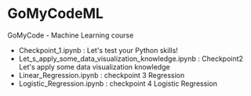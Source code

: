 # GoMyCodeML
GoMyCode - Machine Learning course

- Checkpoint_1.ipynb : Let's test your Python skills!
- Let_s_apply_some_data_visualization_knowledge.ipynb : Checkpoint2 Let's apply some data visualization knowledge
- Linear_Regression.ipynb : checkpoint 3  Regression
- Logistic_Regression.ipynb : checkpoint 4  Logistic Regression
